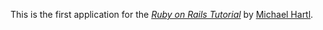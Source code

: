 This is the first application for the
[*Ruby on Rails Tutorial*](http://www.railstutorial.org/)
by [Michael Hartl](http://www.michaelhartl.com/).